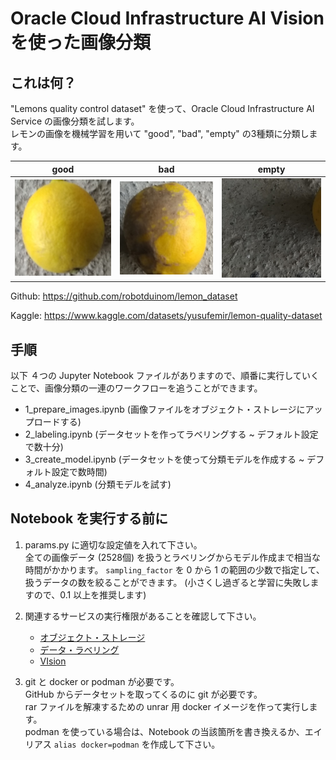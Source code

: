 
# Oracle Cloud Infrastructure AI Vision を使った画像分類

## これは何？

"Lemons quality control dataset" を使って、Oracle Cloud Infrastructure AI Service の画像分類を試します。  
レモンの画像を機械学習を用いて "good", "bad", "empty" の3種類に分類します。  

| good | bad | empty |
| ------------- | ------------- | ------------- |
| ![](https://github.com/robotduinom/lemon_dataset/blob/main/docs/examples/good_quality/good_quality_585.jpg?raw=true) | ![](https://github.com/robotduinom/lemon_dataset/blob/main/docs/examples/bad_quality/bad_quality_8.jpg?raw=true) | ![](https://github.com/robotduinom/lemon_dataset/blob/main/docs/examples/empty_background/empty_background_385.jpg?raw=true) |


Github: https://github.com/robotduinom/lemon_dataset

Kaggle: https://www.kaggle.com/datasets/yusufemir/lemon-quality-dataset 

## 手順

以下 ４つの Jupyter Notebook ファイルがありますので、順番に実行していくことで、画像分類の一連のワークフローを追うことができます。

+ 1_prepare_images.ipynb (画像ファイルをオブジェクト・ストレージにアップロードする)
+ 2_labeling.ipynb (データセットを作ってラベリングする ~ デフォルト設定で数十分)
+ 3_create_model.ipynb (データセットを使って分類モデルを作成する ~ デフォルト設定で数時間)
+ 4_analyze.ipynb (分類モデルを試す)

## Notebook を実行する前に

1. params.py に適切な設定値を入れて下さい。  
   全ての画像データ (2528個) を扱うとラベリングからモデル作成まで相当な時間がかかります。
   `sampling_factor` を 0 から 1 の範囲の少数で指定して、扱うデータの数を絞ることができます。
    (小さくし過ぎると学習に失敗しますので、0.1 以上を推奨します)

1. 関連するサービスの実行権限があることを確認して下さい。  
   + [オブジェクト・ストレージ](https://docs.oracle.com/ja-jp/iaas/Content/Object/home.htm)
   + [データ・ラベリング](https://docs.oracle.com/ja-jp/iaas/data-labeling/data-labeling/using/home.htm)
   + [VIsion](https://docs.oracle.com/ja-jp/iaas/vision/vision/using/home.htm)

1. git と docker or podman が必要です。  
   GitHub からデータセットを取ってくるのに git が必要です。  
   rar ファイルを解凍するための unrar 用 docker イメージを作って実行します。  
   podman を使っている場合は、Notebook の当該箇所を書き換えるか、エイリアス `alias docker=podman` を作成して下さい。


